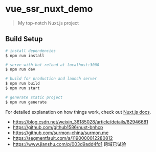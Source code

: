 # vue_ssr_nuxt_demo

> My top-notch Nuxt.js project

## Build Setup

``` bash
# install dependencies
$ npm run install

# serve with hot reload at localhost:3000
$ npm run dev

# build for production and launch server
$ npm run build
$ npm run start

# generate static project
$ npm run generate
```

For detailed explanation on how things work, check out [Nuxt.js docs](https://nuxtjs.org).

* https://blog.csdn.net/weixin_36185028/article/details/82946681
* https://github.com/github1586/nuxt-bnhcp
* https://github.com/surmon-china/surmon.me
* https://segmentfault.com/a/1190000012280812
* https://www.jianshu.com/p/003d9add4fd1 跨域已试验
